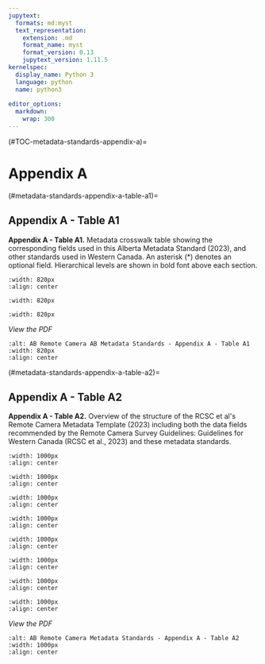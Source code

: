```yaml
---
jupytext:
  formats: md:myst
  text_representation:
    extension: .md
    format_name: myst
    format_version: 0.13
    jupytext_version: 1.11.5
kernelspec:
  display_name: Python 3
  language: python
  name: python3
  
editor_options: 
  markdown: 
    wrap: 300
---
```

(#TOC-metadata-standards-appendix-a)=

# Appendix A

(#metadata-standards-appendix-a-table-a1)=

## Appendix A - Table A1

**Appendix A - Table A1.** Metadata crosswalk table showing the corresponding fields used in this Alberta Metadata Standard (2023), and other standards used in Western Canada. An asterisk (\*) denotes an optional field. Hierarchical levels are shown in bold font above each section.

```{figure} ./files-2_metadata-standards/tables/AB-metadata-Appendix-A-Table-1A.jpg
:width: 820px
:align: center
```
```{figure} ./files-2_metadata-standards/tables/AB-metadata-Appendix-A-Table-1B.jpg
:width: 820px
```
```{figure} ./files-2_metadata-standards/tables/AB-metadata-Appendix-A-Table-1C.jpg
:width: 820px
```
*View the PDF*
```{figure} ./files-2_metadata-standards/tables/Appendix-A-Table-A1.pdf
:alt: AB Remote Camera AB Metadata Standards - Appendix A - Table A1
:width: 820px
:align: center
```

(#metadata-standards-appendix-a-table-a2)=

## Appendix A - Table A2

**Appendix A - Table A2.** Overview of the structure of the RCSC et al's Remote Camera Metadata Template (2023) including both the data fields recommended by the Remote Camera Survey Guidelines: Guidelines for Western Canada (RCSC et al., 2023) and these metadata standards.

```{figure} ./files-2_metadata-standards/tables/AB-metadata-Appendix-A-Table-2A.jpg
:width: 1000px
:align: center
```
```{figure} ./files-2_metadata-standards/tables/AB-metadata-Appendix-A-Table-2B.jpg
:width: 1000px
:align: center
```
```{figure} ./files-2_metadata-standards/tables/AB-metadata-Appendix-A-Table-2C.jpg
:width: 1000px
:align: center
```
```{figure} ./files-2_metadata-standards/tables/AB-metadata-Appendix-A-Table-2D.jpg
:width: 1000px
:align: center
```
```{figure} ./files-2_metadata-standards/tables/AB-metadata-Appendix-A-Table-2E.jpg
:width: 1000px
:align: center
```
```{figure} ./files-2_metadata-standards/tables/AB-metadata-Appendix-A-Table-2F.jpg
:width: 1000px
:align: center
```
```{figure} ./files-2_metadata-standards/tables/AB-metadata-Appendix-A-Table-2G.jpg
:width: 1000px
:align: center
```
```{figure} ./files-2_metadata-standards/tables/AB-metadata-Appendix-A-Table-2H.jpg
:width: 1000px
:align: center
```
*View the PDF*
```{figure} ./files-2_metadata-standards/tables/Appendix-A-Table-A2.pdf
:alt: AB Remote Camera Metadata Standards - Appendix A - Table A2
:width: 1000px
:align: center
```